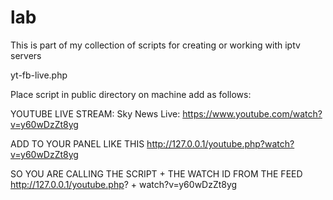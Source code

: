 # lab
This is part of my collection of scripts for creating or working with iptv servers

yt-fb-live.php

Place script in public directory on machine add as follows:

YOUTUBE LIVE STREAM:
Sky News Live: https://www.youtube.com/watch?v=y60wDzZt8yg

ADD TO YOUR PANEL LIKE THIS
http://127.0.0.1/youtube.php?watch?v=y60wDzZt8yg

SO YOU ARE CALLING THE SCRIPT + THE WATCH ID FROM THE FEED
http://127.0.0.1/youtube.php? + watch?v=y60wDzZt8yg
